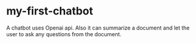 # my-first-chatbot
A chatbot uses Openai api. Also it can summarize a document and let the user to ask any questions from the document. 
